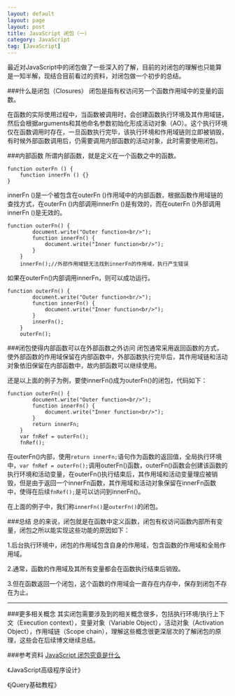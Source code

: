 ```yaml
---
layout: default
layout: page
layout: post
title: JavaScript 闭包（一）
category: JavaScript
tag: [JavaScript]
---
```

最近对JavaScript中的闭包做了一些深入的了解，目前的对闭包的理解也只能算是一知半解，现结合目前看过的资料，对闭包做一个初步的总结。

###什么是闭包（Closures）
闭包是指有权访问另一个函数作用域中的变量的函数。

在函数的实际使用过程中，当函数被调用时，会创建函数执行环境及其作用域链，然后会根据arguments和其他命名参数初始化形成活动对象（AO）。这个执行环境仅在函数调用时存在，一旦函数执行完毕，该执行环境和作用域链则立即被销毁，有时候外部函数调用后，仍需要调用内部函数的活动对象，此时需要使用闭包。

###内部函数
所谓内部函数，就是定义在一个函数之中的函数。

	function outerFn () {
	    function innerFn () {}
	}

innerFn ()是一个被包含在outerFn ()作用域中的内部函数，根据函数作用域链的查找方式，在outerFn ()内部调用innerFn ()是有效的，而在outerFn ()外部调用innerFn ()是无效的。

	function outerFn() {
            document.write("Outer function<br/>");
            function innerFn() {
                document.write("Inner function<br/>");
            }
        }
        innerFn();//外部作用域链无法找到innerFn的作用域，执行产生错误

如果在outerFn()内部调用innerFn，则可以成功运行。

	function outerFn() {
            document.write("Outer function<br/>");
            function innerFn() {
                document.write("Inner function<br/>");
            }
            innerFn();
        }
        outerFn();

###闭包使得内部函数可以在外部函数之外访问
闭包通常采用返回函数的方式，使外部函数的作用域保留在内部函数中，外部函数执行完毕后，其作用域链和活动对象依旧保留在内部函数中，故内部函数可以继续使用。

还是以上面的例子为例，要使innerFn()成为outerFn()的闭包，代码如下：

	function outerFn() {
            document.write("Outer function<br/>");
            function innerFn() {
                document.write("Inner function<br/>");
            }
            return innerFn;
        }
        var fnRef = outerFn();
        fnRef();

在outerFn()内部，使用`return innerFn;`语句作为函数的返回值，全局执行环境中，`var fnRef = outerFn();`调用outerFn()函数，outerFn()函数会创建该函数的执行环境和活动变量，在outerFn()执行结束后，其作用域和活动变量理应被销毁，但是由于返回一个innerFn函数，其作用域和活动对象保留在innerFn函数中，使得在后续`fnRef();`是可以访问到innerFn()。

在上面的例子中，我们称`innerFn()`是`outerFn()`的闭包。

###总结
总的来说，闭包就是在函数中定义函数，闭包有权访问函数内部所有变量，闭包之所以能实现这些功能的原因如下：

1.后台执行环境中，闭包的作用域包含自身的作用域，包含函数的作用域和全局作用域。

2.通常，函数的作用域及其所有变量都会在函数执行结束后销毁。

3.但在函数返回一个闭包，这个函数的作用域会一直存在内存中，保存到闭包不存在为止。

------------------------------------------

###更多相关概念
其实闭包需要涉及到的相关概念很多，包括执行环境/执行上下文（Execution context），变量对象（Variable Object），活动对象（Activation Object），作用域链（Scope chain），理解这些概念很更深层次的了解闭包的原理，这些会在后续博文继续总结。

###参考资料
[JavaScript 闭包究竟是什么](http://www.cnblogs.com/dolphinX/archive/2012/09/29/2708763.html)

《JavaScript高级程序设计》

《jQuery基础教程》